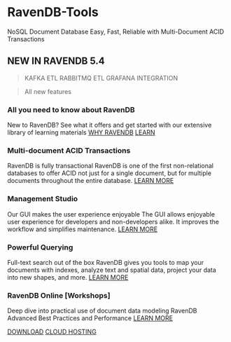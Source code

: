 # RavenDB-Tools
NoSQL Document Database Easy, Fast, Reliable with Multi-Document ACID Transactions

## NEW IN RAVENDB 5.4

> KAFKA ETL
> RABBITMQ ETL
> GRAFANA INTEGRATION

> All new features 
### All you need to know about RavenDB
New to RavenDB? See what it offers and get started with our extensive library of learning materials
[WHY RAVENDB](https://ravendb.net/why-ravendb)
[LEARN](https://ravendb.net/learn)

### Multi-document ACID Transactions
RavenDB is fully transactional
RavenDB is one of the first non-relational databases to offer ACID not just for a single document, but for multiple documents throughout the entire database.
[LEARN MORE](https://ravendb.net/why-ravendb/acid-transactions)

### Management Studio
Our GUI makes the user experience enjoyable
The GUI allows enjoyable user experience for developers and non-developers alike. It improves the workflow and simplifies maintenance.
[LEARN MORE](https://ravendb.net/why-ravendb/management-studio-gui)

### Powerful Querying
Full-text search out of the box 
RavenDB gives you tools to map your documents with indexes, analyze text and spatial data, project your data into new shapes, and more.
[LEARN MORE](https://ravendb.net/why-ravendb/advanced-query-engine)

### RavenDB Online [Workshops]
Deep dive into practical use of document data modeling
RavenDB Advanced Best Practices and Performance
[LEARN MORE](https://workshops.ravendb.net/)

[DOWNLOAD](https://ravendb.net/download)
[CLOUD HOSTING](https://cloud.ravendb.net/)
